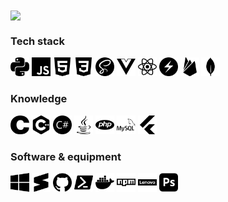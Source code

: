 <img align="center" src="https://github-readme-stats.vercel.app/api/top-langs/?username=VidKreca&layout=compact&theme=dark" />


### Tech stack
<div>
  <img src="https://raw.githubusercontent.com/VidKreca/VidKreca/master/icons/python.svg" height=30 alt="Python" title="Python" />
  <img src="https://raw.githubusercontent.com/VidKreca/VidKreca/master/icons/javascript.svg" height=30 alt="JavaScript" title="JavaScript" />
  <img src="https://raw.githubusercontent.com/VidKreca/VidKreca/master/icons/html5.svg" height=30 alt="HTML" title="HTML" />
  <img src="https://raw.githubusercontent.com/VidKreca/VidKreca/master/icons/css3.svg" height=30 alt="CSS" title="CSS" />
  <img src="https://raw.githubusercontent.com/VidKreca/VidKreca/master/icons/sass.svg" height=30 alt="SASS" title="SASS" />
  <img src="https://raw.githubusercontent.com/VidKreca/VidKreca/master/icons/vuedotjs.svg" height=30 alt="Vue" title="Vue" />
  <img src="https://raw.githubusercontent.com/VidKreca/VidKreca/master/icons/react.svg" height=30 alt="React" title="React" />
  <img src="https://raw.githubusercontent.com/VidKreca/VidKreca/master/icons/chakraui.svg" height=30 alt="ChakraUI" title="ChakraUI" />
  <img src="https://raw.githubusercontent.com/VidKreca/VidKreca/master/icons/firebase.svg" height=30 alt="Firebase" title="Firebase" />
  <img src="https://raw.githubusercontent.com/VidKreca/VidKreca/master/icons/mongodb.svg" height=30 alt="MongoDB" title="MongoDB" />
</div>


### Knowledge
<div>
  <img src="https://raw.githubusercontent.com/VidKreca/VidKreca/master/icons/c.svg" height=30 alt="C" title="C" />
  <img src="https://raw.githubusercontent.com/VidKreca/VidKreca/master/icons/cplusplus.svg" height=30 alt="C++" title="C++" />
  <img src="https://raw.githubusercontent.com/VidKreca/VidKreca/master/icons/csharp.svg" height=30 alt="C#" title="C#" />
  <img src="https://raw.githubusercontent.com/VidKreca/VidKreca/master/icons/java.svg" height=30 alt="Java" title="Java" />
  <img src="https://raw.githubusercontent.com/VidKreca/VidKreca/master/icons/php.svg" height=30 alt="PHP" title="PHP" />
  <img src="https://raw.githubusercontent.com/VidKreca/VidKreca/master/icons/mysql.svg" height=30 alt="MySQL" title="MySQL" />
  <img src="https://raw.githubusercontent.com/VidKreca/VidKreca/master/icons/flutter.svg" height=30 alt="Flutter" title="Flutter" />
</div>


### Software & equipment
<div>
  <img src="https://raw.githubusercontent.com/VidKreca/VidKreca/master/icons/windows.svg" height=30 alt="Windows" title="Windows" />
  <img src="https://raw.githubusercontent.com/VidKreca/VidKreca/master/icons/sublimetext.svg" height=30 alt="Sublime Text" title="Sublime Text" />
  <img src="https://raw.githubusercontent.com/VidKreca/VidKreca/master/icons/github.svg" height=30 alt="GitHub" title="GitHub" />
  <img src="https://raw.githubusercontent.com/VidKreca/VidKreca/master/icons/powershell.svg" height=30 alt="Powershell" title="Powershell" />
  <img src="https://raw.githubusercontent.com/VidKreca/VidKreca/master/icons/docker.svg" height=30 alt="Docker" title="Docker" />
  <img src="https://raw.githubusercontent.com/VidKreca/VidKreca/master/icons/npm.svg" height=30 alt="NPM" title="NPM" />
  <img src="https://raw.githubusercontent.com/VidKreca/VidKreca/master/icons/lenovo.svg" height=30 alt="Lenovo ThinkPad" title="Lenovo ThinkPad" />
  <img src="https://raw.githubusercontent.com/VidKreca/VidKreca/master/icons/adobephotoshop.svg" height=30 alt="Adobe Photoshop" title="Adobe Photoshop" />
</div>

<!-- Icons from:  https://simpleicons.org/ -->
